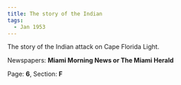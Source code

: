 ```yaml
---  
title: The story of the Indian  
tags:  
  - Jan 1953  
---  
```

  
The story of the Indian attack on Cape Florida Light.  
  
Newspapers: **Miami Morning News or The Miami Herald**  
  
Page: **6**, Section: **F** 
